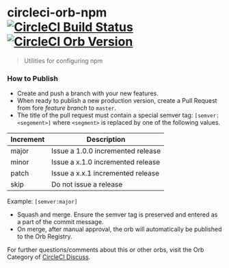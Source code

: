 # circleci-orb-npm [![CircleCI Build Status](https://circleci.com/gh/takescoop/circleci-orb-npm.svg?style=shield "CircleCI Build Status")](https://circleci.com/gh/takescoop/circleci-orb-npm) [![CircleCI Orb Version](https://img.shields.io/badge/endpoint.svg?url=https://badges.circleci.io/orb/takescoop/npm)](https://circleci.com/orbs/registry/orb/takescoop/npm)

> Utilities for configuring npm

### How to Publish
* Create and push a branch with your new features.
* When ready to publish a new production version, create a Pull Request from fore _feature branch_ to `master`.
* The title of the pull request must contain a special semver tag: `[semver:<segement>]` where `<segment>` is replaced by one of the following values.

| Increment | Description|
| ----------| -----------|
| major     | Issue a 1.0.0 incremented release|
| minor     | Issue a x.1.0 incremented release|
| patch     | Issue a x.x.1 incremented release|
| skip      | Do not issue a release|

Example: `[semver:major]`

* Squash and merge. Ensure the semver tag is preserved and entered as a part of the commit message.
* On merge, after manual approval, the orb will automatically be published to the Orb Registry.


For further questions/comments about this or other orbs, visit the Orb Category of [CircleCI Discuss](https://discuss.circleci.com/c/orbs).

